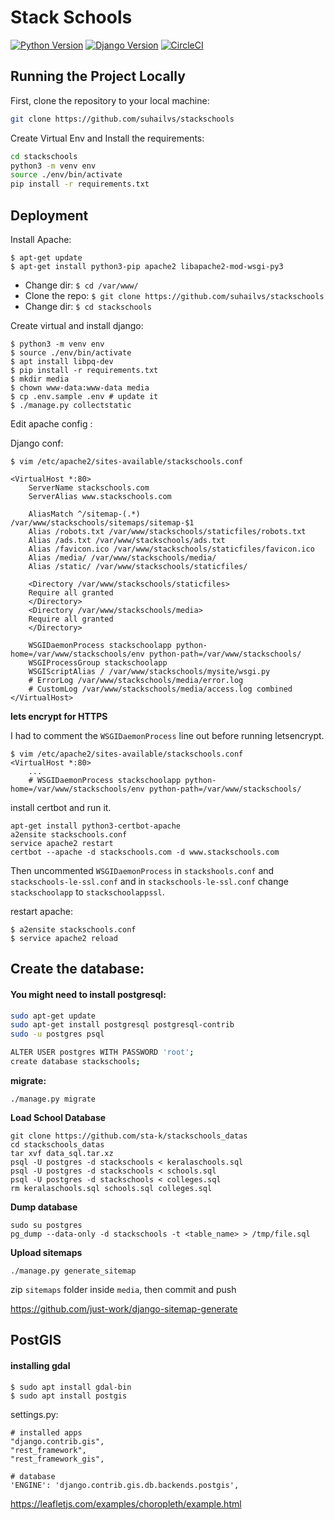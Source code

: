 # Stack Schools

[![Python Version](https://img.shields.io/badge/python-3.8-brightgreen.svg)](https://python.org)
[![Django Version](https://img.shields.io/badge/django-3.1-brightgreen.svg)](https://djangoproject.com)
[![CircleCI](https://circleci.com/gh/suhailvs/django-schools.svg?style=svg)](https://circleci.com/gh/suhailvs/django-schools)

## Running the Project Locally

First, clone the repository to your local machine:

```bash
git clone https://github.com/suhailvs/stackschools
```

Create Virtual Env and Install the requirements:

```bash
cd stackschools
python3 -m venv env
source ./env/bin/activate
pip install -r requirements.txt
```

## Deployment

Install Apache:

	$ apt-get update
	$ apt-get install python3-pip apache2 libapache2-mod-wsgi-py3

+ Change dir: `$ cd /var/www/`
+ Clone the repo: `$ git clone https://github.com/suhailvs/stackschools`
+ Change dir: `$ cd stackschools`

Create virtual and install django:

	$ python3 -m venv env
	$ source ./env/bin/activate
	$ apt install libpq-dev
	$ pip install -r requirements.txt
	$ mkdir media
	$ chown www-data:www-data media
	$ cp .env.sample .env # update it
	$ ./manage.py collectstatic


Edit apache config :


Django conf:

	$ vim /etc/apache2/sites-available/stackschools.conf

	<VirtualHost *:80>
		ServerName stackschools.com
		ServerAlias www.stackschools.com

		AliasMatch ^/sitemap-(.*) /var/www/stackschools/sitemaps/sitemap-$1
		Alias /robots.txt /var/www/stackschools/staticfiles/robots.txt
		Alias /ads.txt /var/www/stackschools/ads.txt
		Alias /favicon.ico /var/www/stackschools/staticfiles/favicon.ico
		Alias /media/ /var/www/stackschools/media/
		Alias /static/ /var/www/stackschools/staticfiles/
		
		<Directory /var/www/stackschools/staticfiles>
		Require all granted
		</Directory>
		<Directory /var/www/stackschools/media>
		Require all granted
		</Directory>
		
		WSGIDaemonProcess stackschoolapp python-home=/var/www/stackschools/env python-path=/var/www/stackschools/
		WSGIProcessGroup stackschoolapp
		WSGIScriptAlias / /var/www/stackschools/mysite/wsgi.py
		# ErrorLog /var/www/stackschools/media/error.log
		# CustomLog /var/www/stackschools/media/access.log combined
	</VirtualHost>


**lets encrypt for HTTPS**


I had to comment the `WSGIDaemonProcess` line out before running letsencrypt.

	$ vim /etc/apache2/sites-available/stackschools.conf
	<VirtualHost *:80>
		...
		# WSGIDaemonProcess stackschoolapp python-home=/var/www/stackschools/env python-path=/var/www/stackschools/

install certbot and run it.

	apt-get install python3-certbot-apache
	a2ensite stackschools.conf
	service apache2 restart
	certbot --apache -d stackschools.com -d www.stackschools.com

Then uncommented `WSGIDaemonProcess` in `stackshools.conf` and `stackschools-le-ssl.conf` and in `stackschools-le-ssl.conf` change `stackschoolapp` to `stackschoolappssl`.


restart apache: 

	$ a2ensite stackschools.conf
	$ service apache2 reload

## Create the database:

#### You might need to install postgresql:

```bash
sudo apt-get update
sudo apt-get install postgresql postgresql-contrib
sudo -u postgres psql

ALTER USER postgres WITH PASSWORD 'root';
create database stackschools;
```


**migrate:**

    ./manage.py migrate


**Load School Database**

	git clone https://github.com/sta-k/stackschools_datas
	cd stackschools_datas
	tar xvf data_sql.tar.xz
	psql -U postgres -d stackschools < keralaschools.sql
	psql -U postgres -d stackschools < schools.sql
	psql -U postgres -d stackschools < colleges.sql
	rm keralaschools.sql schools.sql colleges.sql

**Dump database**

	sudo su postgres
	pg_dump --data-only -d stackschools -t <table_name> > /tmp/file.sql

**Upload sitemaps**

	./manage.py generate_sitemap

zip `sitemaps` folder inside `media`, then commit and push

https://github.com/just-work/django-sitemap-generate


## PostGIS

#### installing gdal

	$ sudo apt install gdal-bin
	$ sudo apt install postgis

settings.py:

	# installed apps
	"django.contrib.gis",
    "rest_framework",
    "rest_framework_gis",

	# database
	'ENGINE': 'django.contrib.gis.db.backends.postgis',


https://leafletjs.com/examples/choropleth/example.html